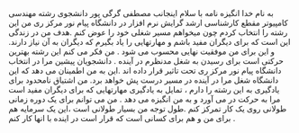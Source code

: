 <html lang="en">
<head>
    <meta charset="UTF-8">
    <meta name="viewport"
          content="width=device-width, user-scalable=no, initial-scale=1.0, maximum-scale=1.0, minimum-scale=1.0">
    <meta http-equiv="X-UA-Compatible" content="ie=edge">
    <title>SOP</title>
    <link rel="stylesheet" href="style.css">

</head>
<body>
<div>
    <span>به نام خدا</span>
    <span>انگيزه نامه</span>
    <span>
با سلام 
اینجانب مصطفی گرگی پور دانشجوی رشته مهندسی کامپیوتر مقطع کارشناسی ارشد گرایش نرم افزار در دانشگاه پیام نور مرکز ری 
من این رشته را انتخاب کردم چون میخواهم مسیر شغلی خود را عوض کنم .هدف من در زندگی این است که برای دیگران مفید باشم و مهارتهایی را یاد بگیرم که دیگران به آن نیاز دارند‌.
و این برای من موفقیت نهایی محسوب می شود .
من فکر می کنم این رشته بهترین حرکتی است برای رسیدن به شغل مدنظرم در آینده .
دانشجویان پیشین مرا در انتخاب دانشگاه پیام نور مرکز ری تحت تاثیر قرار داده اند .این به من اطمینان می دهد که این دانشگاه شغل مرا در آینده در مسیر درست پش خواهد برد. من اشتیاق نامحدود برای یادگیری به این رشته را دارم ، تمایل به یادگیری مهارتهایی که برای دیگران مفید است مرا به حرکت در می آورد و به من انگیزه می دهد .
من می توانم برای یک دوره زمانی طولانی روی یک کار تمرکز کنم .طول توجه من بسیار طولانی است ،این یک سرمایه هم برای من و هم برای کسانی است که قرار است در اینده با انها کار کنم .
       
</span>
</div>
</body>
